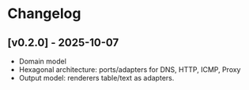 # Changelog


## [v0.2.0] - 2025-10-07
- Domain model
- Hexagonal architecture: ports/adapters for DNS, HTTP, ICMP, Proxy
- Output model: renderers table/text as adapters.